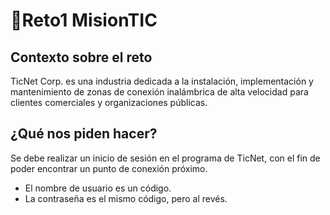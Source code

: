 # 🚀Reto1 MisionTIC
## Contexto sobre el reto
TicNet Corp. es una industria dedicada a la instalación, implementación y mantenimiento de zonas de conexión inalámbrica de alta velocidad para clientes comerciales y organizaciones públicas.
## ¿Qué nos piden hacer?
Se debe realizar un inicio de sesión en el programa de TicNet, con el fin de poder encontrar un punto de conexión próximo.
- El nombre de usuario es un código.
- La contraseña es el mismo código, pero al revés.
